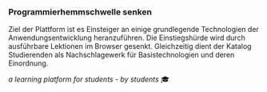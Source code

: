 ### Programmierhemmschwelle senken

Ziel der Plattform ist es Einsteiger an einige grundlegende Technologien der Anwendungsentwicklung heranzuführen. Die Einstiegshürde wird durch ausführbare Lektionen im Browser gesenkt. Gleichzeitig dient der Katalog Studierenden als Nachschlagewerk für Basistechnologien und deren Einordnung.

_a learning platform for students - by students_ 🎓
